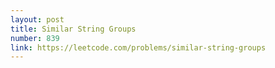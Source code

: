 ```yaml
---
layout: post
title: Similar String Groups
number: 839
link: https://leetcode.com/problems/similar-string-groups
---
```

